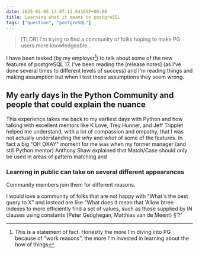 ```yaml
---
date: 2025-02-05 17:07:13.641657+00:00
title: Learning what it means to postgreSQL
tags: ["question", "postgreSQL"]
---
```


> [TLDR]
> I'm trying to find a community of folks hoping to make PG users more knowledgeable...

I have been tasked (by my employer[^1]) to talk about some of the new features of postgreSQL 17. I've been reading the [release notes] (as I've done several times to different levels of success) and I'm reading things and making assumption but when I test those assumptions they seem wrong.

## My early days in the Python Community and people that could explain the nuance

This experience takes me back to my earliest days with Python and how talking with excellent mentors like K Love, Trey Hunner, and Jeff Tripplet helped me understand, with a lot of compassion and empathy, that I was not actually understanding the _why_ and _what_ of some of the features. In fact a big "OH OKAY" moment for me was when my former manager (and still Python mentor) Anthony Shaw explained that Match/Case should only be used in areas of pattern matching and

### Learning in public can take on several different appearances

Community members join them for different reasons.

I would love a community of folks that are not happy with "What's the best query to X" and instead are like "What does it mean that 'Allow btree indexes to more efficiently find a set of values, such as those supplied by IN clauses using constants (Peter Geoghegan, Matthias van de Meent) §'?"

[^1]: This is a statement of fact. Honestly the more I'm diving into PG because of "work reasons", the more I'm invested in learning about the how of things
